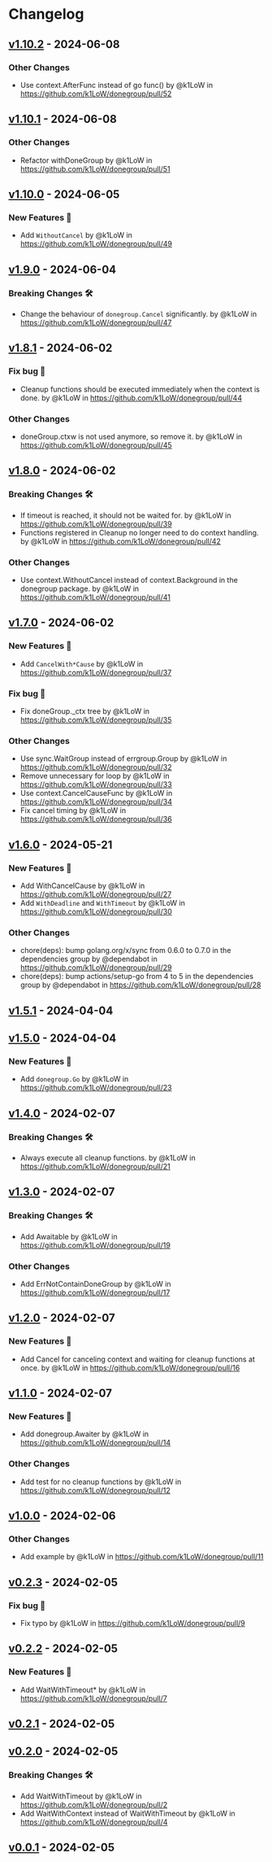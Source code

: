# Changelog

## [v1.10.2](https://github.com/k1LoW/donegroup/compare/v1.10.1...v1.10.2) - 2024-06-08
### Other Changes
- Use context.AfterFunc instead of go func() by @k1LoW in https://github.com/k1LoW/donegroup/pull/52

## [v1.10.1](https://github.com/k1LoW/donegroup/compare/v1.10.0...v1.10.1) - 2024-06-08
### Other Changes
- Refactor withDoneGroup by @k1LoW in https://github.com/k1LoW/donegroup/pull/51

## [v1.10.0](https://github.com/k1LoW/donegroup/compare/v1.9.0...v1.10.0) - 2024-06-05
### New Features 🎉
- Add `WithoutCancel` by @k1LoW in https://github.com/k1LoW/donegroup/pull/49

## [v1.9.0](https://github.com/k1LoW/donegroup/compare/v1.8.1...v1.9.0) - 2024-06-04
### Breaking Changes 🛠
- Change the behaviour of `donegroup.Cancel` significantly. by @k1LoW in https://github.com/k1LoW/donegroup/pull/47

## [v1.8.1](https://github.com/k1LoW/donegroup/compare/v1.8.0...v1.8.1) - 2024-06-02
### Fix bug 🐛
- Cleanup functions should be executed immediately when the context is done. by @k1LoW in https://github.com/k1LoW/donegroup/pull/44
### Other Changes
- doneGroup.ctxw is not used anymore, so remove it. by @k1LoW in https://github.com/k1LoW/donegroup/pull/45

## [v1.8.0](https://github.com/k1LoW/donegroup/compare/v1.7.0...v1.8.0) - 2024-06-02
### Breaking Changes 🛠
- If timeout is reached, it should not be waited for. by @k1LoW in https://github.com/k1LoW/donegroup/pull/39
- Functions registered in Cleanup no longer need to do context handling. by @k1LoW in https://github.com/k1LoW/donegroup/pull/42
### Other Changes
- Use context.WithoutCancel instead of context.Background in the donegroup package. by @k1LoW in https://github.com/k1LoW/donegroup/pull/41

## [v1.7.0](https://github.com/k1LoW/donegroup/compare/v1.6.0...v1.7.0) - 2024-06-02
### New Features 🎉
- Add `CancelWith*Cause` by @k1LoW in https://github.com/k1LoW/donegroup/pull/37
### Fix bug 🐛
- Fix doneGroup._ctx tree by @k1LoW in https://github.com/k1LoW/donegroup/pull/35
### Other Changes
- Use sync.WaitGroup instead of errgroup.Group by @k1LoW in https://github.com/k1LoW/donegroup/pull/32
- Remove unnecessary for loop by @k1LoW in https://github.com/k1LoW/donegroup/pull/33
- Use context.CancelCauseFunc by @k1LoW in https://github.com/k1LoW/donegroup/pull/34
- Fix cancel timing by @k1LoW in https://github.com/k1LoW/donegroup/pull/36

## [v1.6.0](https://github.com/k1LoW/donegroup/compare/v1.5.1...v1.6.0) - 2024-05-21
### New Features 🎉
- Add WithCancelCause by @k1LoW in https://github.com/k1LoW/donegroup/pull/27
- Add `WithDeadline` and `WithTimeout` by @k1LoW in https://github.com/k1LoW/donegroup/pull/30
### Other Changes
- chore(deps): bump golang.org/x/sync from 0.6.0 to 0.7.0 in the dependencies group by @dependabot in https://github.com/k1LoW/donegroup/pull/29
- chore(deps): bump actions/setup-go from 4 to 5 in the dependencies group by @dependabot in https://github.com/k1LoW/donegroup/pull/28

## [v1.5.1](https://github.com/k1LoW/donegroup/compare/v1.5.0...v1.5.1) - 2024-04-04

## [v1.5.0](https://github.com/k1LoW/donegroup/compare/v1.4.0...v1.5.0) - 2024-04-04
### New Features 🎉
- Add `donegroup.Go` by @k1LoW in https://github.com/k1LoW/donegroup/pull/23

## [v1.4.0](https://github.com/k1LoW/donegroup/compare/v1.3.0...v1.4.0) - 2024-02-07
### Breaking Changes 🛠
- Always execute all cleanup functions. by @k1LoW in https://github.com/k1LoW/donegroup/pull/21

## [v1.3.0](https://github.com/k1LoW/donegroup/compare/v1.2.0...v1.3.0) - 2024-02-07
### Breaking Changes 🛠
- Add Awaitable by @k1LoW in https://github.com/k1LoW/donegroup/pull/19
### Other Changes
- Add ErrNotContainDoneGroup by @k1LoW in https://github.com/k1LoW/donegroup/pull/17

## [v1.2.0](https://github.com/k1LoW/donegroup/compare/v1.1.0...v1.2.0) - 2024-02-07
### New Features 🎉
- Add Cancel for canceling context and waiting for cleanup functions at once. by @k1LoW in https://github.com/k1LoW/donegroup/pull/16

## [v1.1.0](https://github.com/k1LoW/donegroup/compare/v1.0.0...v1.1.0) - 2024-02-07
### New Features 🎉
- Add donegroup.Awaiter by @k1LoW in https://github.com/k1LoW/donegroup/pull/14
### Other Changes
- Add test for no cleanup functions by @k1LoW in https://github.com/k1LoW/donegroup/pull/12

## [v1.0.0](https://github.com/k1LoW/donegroup/compare/v0.2.3...v1.0.0) - 2024-02-06
### Other Changes
- Add example by @k1LoW in https://github.com/k1LoW/donegroup/pull/11

## [v0.2.3](https://github.com/k1LoW/donegroup/compare/v0.2.2...v0.2.3) - 2024-02-05
### Fix bug 🐛
- Fix typo by @k1LoW in https://github.com/k1LoW/donegroup/pull/9

## [v0.2.2](https://github.com/k1LoW/donegroup/compare/v0.2.1...v0.2.2) - 2024-02-05
### New Features 🎉
- Add WaitWithTimeout* by @k1LoW in https://github.com/k1LoW/donegroup/pull/7

## [v0.2.1](https://github.com/k1LoW/donegroup/compare/v0.2.0...v0.2.1) - 2024-02-05

## [v0.2.0](https://github.com/k1LoW/donegroup/compare/v0.1.0...v0.2.0) - 2024-02-05
### Breaking Changes 🛠
- Add WaitWithTimeout by @k1LoW in https://github.com/k1LoW/donegroup/pull/2
- Add WaitWithContext instead of WaitWithTimeout by @k1LoW in https://github.com/k1LoW/donegroup/pull/4

## [v0.0.1](https://github.com/k1LoW/donegroup/commits/v0.0.1) - 2024-02-05
